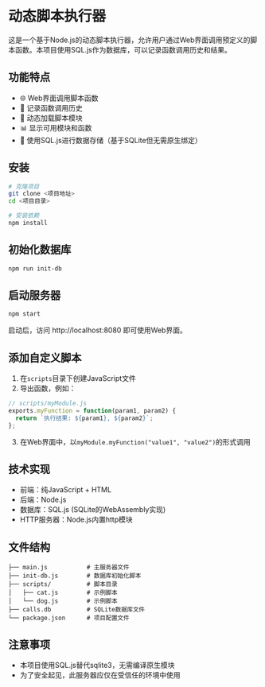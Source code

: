 # 动态脚本执行器

这是一个基于Node.js的动态脚本执行器，允许用户通过Web界面调用预定义的脚本函数。本项目使用SQL.js作为数据库，可以记录函数调用历史和结果。

## 功能特点

- 🌐 Web界面调用脚本函数
- 📝 记录函数调用历史
- 🔄 动态加载脚本模块
- 📊 显示可用模块和函数
- 💾 使用SQL.js进行数据存储（基于SQLite但无需原生绑定）

## 安装

```bash
# 克隆项目
git clone <项目地址>
cd <项目目录>

# 安装依赖
npm install
```

## 初始化数据库

```bash
npm run init-db
```

## 启动服务器

```bash
npm start
```

启动后，访问 http://localhost:8080 即可使用Web界面。

## 添加自定义脚本

1. 在`scripts`目录下创建JavaScript文件
2. 导出函数，例如：

```javascript
// scripts/myModule.js
exports.myFunction = function(param1, param2) {
  return `执行结果: ${param1}, ${param2}`;
};
```

3. 在Web界面中，以`myModule.myFunction("value1", "value2")`的形式调用

## 技术实现

- 前端：纯JavaScript + HTML
- 后端：Node.js
- 数据库：SQL.js (SQLite的WebAssembly实现)
- HTTP服务器：Node.js内置http模块

## 文件结构

```
├── main.js           # 主服务器文件
├── init-db.js        # 数据库初始化脚本
├── scripts/          # 脚本目录
│   ├── cat.js        # 示例脚本
│   └── dog.js        # 示例脚本
├── calls.db          # SQLite数据库文件
└── package.json      # 项目配置文件
```

## 注意事项

- 本项目使用SQL.js替代sqlite3，无需编译原生模块
- 为了安全起见，此服务器应仅在受信任的环境中使用